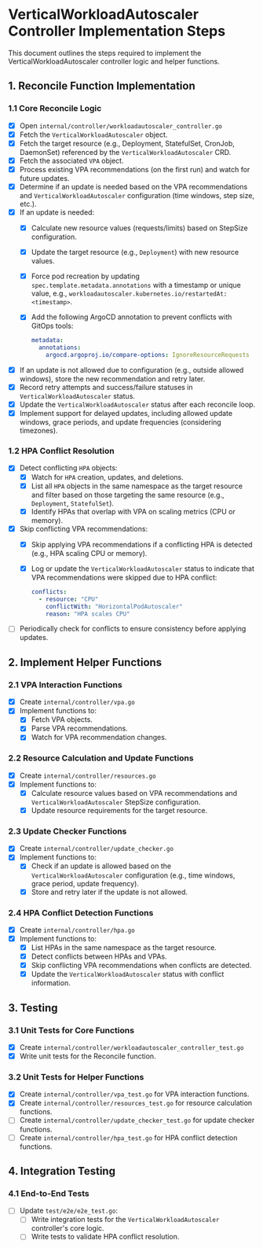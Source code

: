 # VerticalWorkloadAutoscaler Controller Implementation Steps

This document outlines the steps required to implement the VerticalWorkloadAutoscaler controller logic and helper functions.

## 1. Reconcile Function Implementation

### 1.1 Core Reconcile Logic

- [x] Open `internal/controller/workloadautoscaler_controller.go`
- [x] Fetch the `VerticalWorkloadAutoscaler` object.
- [x] Fetch the target resource (e.g., Deployment, StatefulSet, CronJob, DaemonSet) referenced by the `VerticalWorkloadAutoscaler` CRD.
- [x] Fetch the associated `VPA` object.
- [x] Process existing VPA recommendations (on the first run) and watch for future updates.
- [x] Determine if an update is needed based on the VPA recommendations and `VerticalWorkloadAutoscaler` configuration (time windows, step size, etc.).
- [x] If an update is needed:
  - [x] Calculate new resource values (requests/limits) based on StepSize configuration.
  - [x] Update the target resource (e.g., `Deployment`) with new resource values.
  - [x] Force pod recreation by updating `spec.template.metadata.annotations` with a timestamp or unique value, e.g., `workloadautoscaler.kubernetes.io/restartedAt: <timestamp>`.
  - [x] Add the following ArgoCD annotation to prevent conflicts with GitOps tools:

    ```yaml
    metadata:
      annotations:
        argocd.argoproj.io/compare-options: IgnoreResourceRequests
    ```

- [x] If an update is not allowed due to configuration (e.g., outside allowed windows), store the new recommendation and retry later.
- [x] Record retry attempts and success/failure statuses in `VerticalWorkloadAutoscaler` status.
- [x] Update the `VerticalWorkloadAutoscaler` status after each reconcile loop.
- [x] Implement support for delayed updates, including allowed update windows, grace periods, and update frequencies (considering timezones).

### 1.2 HPA Conflict Resolution

- [x] Detect conflicting `HPA` objects:
  - [x] Watch for `HPA` creation, updates, and deletions.
  - [x] List all `HPA` objects in the same namespace as the target resource and filter based on those targeting the same resource (e.g., `Deployment`, `StatefulSet`).
  - [x] Identify HPAs that overlap with VPA on scaling metrics (CPU or memory).
- [x] Skip conflicting VPA recommendations:
  - [x] Skip applying VPA recommendations if a conflicting HPA is detected (e.g., HPA scaling CPU or memory).
  - [x] Log or update the `VerticalWorkloadAutoscaler` status to indicate that VPA recommendations were skipped due to HPA conflict:

    ```yaml
    conflicts:
      - resource: "CPU"
        conflictWith: "HorizontalPodAutoscaler"
        reason: "HPA scales CPU"
    ```

- [ ] Periodically check for conflicts to ensure consistency before applying updates.

## 2. Implement Helper Functions

### 2.1 VPA Interaction Functions

- [x] Create `internal/controller/vpa.go`
- [x] Implement functions to:
  - [x] Fetch VPA objects.
  - [x] Parse VPA recommendations.
  - [x] Watch for VPA recommendation changes.

### 2.2 Resource Calculation and Update Functions

- [x] Create `internal/controller/resources.go`
- [x] Implement functions to:
  - [x] Calculate resource values based on VPA recommendations and `VerticalWorkloadAutoscaler` StepSize configuration.
  - [x] Update resource requirements for the target resource.

### 2.3 Update Checker Functions

- [x] Create `internal/controller/update_checker.go`
- [x] Implement functions to:
  - [x] Check if an update is allowed based on the `VerticalWorkloadAutoscaler` configuration (e.g., time windows, grace period, update frequency).
  - [x] Store and retry later if the update is not allowed.

### 2.4 HPA Conflict Detection Functions

- [x] Create `internal/controller/hpa.go`
- [x] Implement functions to:
  - [x] List HPAs in the same namespace as the target resource.
  - [x] Detect conflicts between HPAs and VPAs.
  - [x] Skip conflicting VPA recommendations when conflicts are detected.
  - [x] Update the `VerticalWorkloadAutoscaler` status with conflict information.

## 3. Testing

### 3.1 Unit Tests for Core Functions

- [x] Create `internal/controller/workloadautoscaler_controller_test.go`
- [x] Write unit tests for the Reconcile function.

### 3.2 Unit Tests for Helper Functions

- [x] Create `internal/controller/vpa_test.go` for VPA interaction functions.
- [x] Create `internal/controller/resources_test.go` for resource calculation functions.
- [ ] Create `internal/controller/update_checker_test.go` for update checker functions.
- [ ] Create `internal/controller/hpa_test.go` for HPA conflict detection functions.

## 4. Integration Testing

### 4.1 End-to-End Tests

- [ ] Update `test/e2e/e2e_test.go`:
  - [ ] Write integration tests for the `VerticalWorkloadAutoscaler` controller's core logic.
  - [ ] Write tests to validate HPA conflict resolution.
